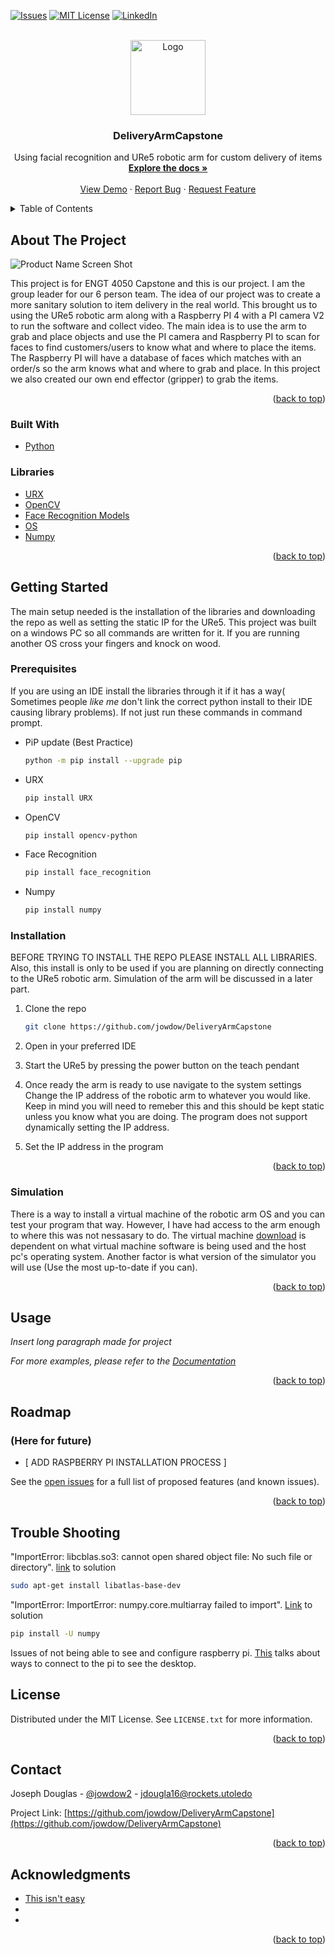 <div id="top"></div>

<!-- PROJECT SHIELDS -->
<!--
*** I'm using markdown "reference style" links for readability.
*** Reference links are enclosed in brackets [ ] instead of parentheses ( ).
*** See the bottom of this document for the declaration of the reference variables
*** for contributors-url, forks-url, etc. This is an optional, concise syntax you may use.
*** https://www.markdownguide.org/basic-syntax/#reference-style-links
-->
[![Issues][issues-shield]][issues-url]
[![MIT License][license-shield]][license-url]
[![LinkedIn][linkedin-shield]][linkedin-url]



<!-- PROJECT LOGO -->
<br />
<div align="center">
  <a href="https://github.com/github_username/repo_name">
    <img src="logo.jpg" alt="Logo" width="120" height="120">
  </a>

<h3 align="center">DeliveryArmCapstone</h3>

  <p align="center">
    Using facial recognition and URe5 robotic arm for custom delivery of items
    <br />
    <a href="https://github.com/github_username/repo_name"><strong>Explore the docs »</strong></a>
    <br />
    <br />
    <a href="https://github.com/github_username/repo_name">View Demo</a>
    ·
    <a href="https://github.com/github_username/repo_name/issues">Report Bug</a>
    ·
    <a href="https://github.com/github_username/repo_name/issues">Request Feature</a>
  </p>
</div>



<!-- TABLE OF CONTENTS -->
<details>
  <summary>Table of Contents</summary>
  <ol>
    <li>
      <a href="#about-the-project">About The Project</a>
      <ul>
        <li><a href="#built-with">Built With</a></li>
      </ul>
    </li>
    <li>
      <a href="#getting-started">Getting Started</a>
      <ul>
        <li><a href="#prerequisites">Prerequisites</a></li>
        <li><a href="#installation">Installation</a></li>
      </ul>
    </li>
    <li><a href="#usage">Usage</a></li>
    <li><a href="#roadmap">Roadmap</a></li>
    <li><a href="#license">License</a></li>
    <li><a href="#contact">Contact</a></li>
    <li><a href="#acknowledgments">Acknowledgments</a></li>
  </ol>
</details>



<!-- ABOUT THE PROJECT -->
## About The Project

![Product Name Screen Shot][product-screenshot]

This project is for ENGT 4050 Capstone and this is our project. I am the group leader for our 6 person team. The idea of our project was to create a more sanitary solution to item delivery in the real world. This brought us to using the URe5 robotic arm along with a Raspberry PI 4 with a PI camera V2 to run the software and collect video. The main idea is to use the arm to grab and place objects and use the PI camera and Raspberry PI to scan for faces to find customers/users to know what and where to place the items. The Raspberry PI will have a database of faces which matches with an order/s so the arm knows what and where to grab and place. In this project we also created our own end effector (gripper) to grab the items.


<p align="right">(<a href="#top">back to top</a>)</p>



### Built With

* [Python](https://nextjs.org/)

### Libraries

* [URX](https://pypi.org/project/urx/)
* [OpenCV ](https://pypi.org/project/opencv-python/)
* [Face Recognition Models](https://pypi.org/project/face-recognition/)
* [OS](https://docs.python.org/3/library/os.html)
* [Numpy](https://pypi.org/project/numpy/)

<p align="right">(<a href="#top">back to top</a>)</p>



<!-- GETTING STARTED -->
## Getting Started

The main setup needed is the installation of the libraries and downloading the repo as well as setting the static IP for the URe5. This project was built on a windows PC so all commands are written for it. If you are running another OS cross your fingers and knock on wood.

### Prerequisites

If you are using an IDE install the libraries through it if it has a way( Sometimes people *like me* don't link the correct python install to their IDE causing library problems). If not just run these commands in command prompt.
* PiP update (Best Practice)
  ```sh
  python -m pip install --upgrade pip
  ```
* URX
  ```sh
  pip install URX
  ```
* OpenCV
  ```sh
  pip install opencv-python
  ```
* Face Recognition
  ```sh
  pip install face_recognition
  ```
* Numpy
  ```sh
  pip install numpy
  ```

### Installation

BEFORE TRYING TO INSTALL THE REPO PLEASE INSTALL ALL LIBRARIES. Also, this install is only to be used if you are planning on directly connecting to the URe5 robotic arm. Simulation of the arm will be discussed in a later part.

1. Clone the repo
   ```sh
   git clone https://github.com/jowdow/DeliveryArmCapstone
   ```
2. Open in your preferred IDE

3. Start the URe5 by pressing the power button on the teach pendant

4. Once ready the arm is ready to use navigate to the system settings
   Change the IP address of the robotic arm to whatever you would like.
   Keep in mind you will need to remeber this and this should be kept static
   unless you know what you are doing. The program does not support dynamically
   setting the IP address. 

5. Set the IP address in the program


<p align="right">(<a href="#top">back to top</a>)</p>

### Simulation
There is a way to install a virtual machine of the robotic arm OS and you can test your program that way. However, I have had access to the arm enough to where this was not nessasary to do. The virtual machine [download](https://www.universal-robots.com/download/?query=sim) is dependent on what virtual machine software is being used and the host pc's operating system. Another factor is what version of the simulator you will use (Use the most up-to-date if you can).

<p align="right">(<a href="#top">back to top</a>)</p>

<!-- USAGE EXAMPLES -->
## Usage

<!--Use this space to show useful examples of how a project can be used. Additional screenshots, code examples and demos work well in this space. You may also link to more resources. -->

*Insert long paragraph made for project*

_For more examples, please refer to the [Documentation](https://example.com)_

<p align="right">(<a href="#top">back to top</a>)</p>



<!-- ROADMAP -->
## Roadmap
### (Here for future)

- [ ADD RASPBERRY PI INSTALLATION PROCESS ] 

See the [open issues](https://github.com/github_username/repo_name/issues) for a full list of proposed features (and known issues).

<p align="right">(<a href="#top">back to top</a>)</p>

<!-- Troublt Shooting -->
## Trouble Shooting

"ImportError: libcblas.so3: cannot open shared object file: No such file or directory". [link](https://stackoverflow.com/questions/53347759/importerror-libcblas-so-3-cannot-open-shared-object-file-no-such-file-or-dire) to solution
  ```sh
  sudo apt-get install libatlas-base-dev
  ```
"ImportError: ImportError: numpy.core.multiarray failed to import". [Link](https://stackoverflow.com/questions/20518632/importerror-numpy-core-multiarray-failed-to-import) to solution
  ```sh
  pip install -U numpy 
  ```
Issues of not being able to see and configure raspberry pi. [This](https://raspberrytips.com/remote-desktop-raspberry-pi/) talks about ways to connect to the pi to see the desktop.

<!-- LICENSE -->
## License

Distributed under the MIT License. See `LICENSE.txt` for more information.

<p align="right">(<a href="#top">back to top</a>)</p>



<!-- CONTACT -->
## Contact

Joseph Douglas - [@jowdow2](https://twitter.com/jowdow2) - jdougla16@rockets.utoledo

Project Link: [https://github.com/jowdow/DeliveryArmCapstone](https://github.com/jowdow/DeliveryArmCapstone)

<p align="right">(<a href="#top">back to top</a>)</p>



<!-- ACKNOWLEDGMENTS -->
## Acknowledgments

* [This isn't easy]()
* []()
* []()

<p align="right">(<a href="#top">back to top</a>)</p>



<!-- MARKDOWN LINKS & IMAGES -->
<!-- All of these need to be updated -->
<!-- https://www.markdownguide.org/basic-syntax/#reference-style-links -->
[issues-shield]: https://img.shields.io/github/issues/jowdow/DeliveryArmCapstone.svg?style=for-the-badge
[issues-url]: https://github.com/jowdow/DeliveryArmCapstone/issues
[license-shield]: https://img.shields.io/github/license/jowdow/DeliveryArmCapstone.svg?style=for-the-badge
[license-url]: https://github.com/jowdow/DeliveryArmCapstone/blob/master/LICENSE.txt
[linkedin-shield]: https://img.shields.io/badge/-linkedin-black.svg?style=for-the-badge&logo=linkedin&colorB=555
[linkedin-url]: https://www.linkedin.com/in/joseph-douglas937/
[product-screenshot]: https://external-content.duckduckgo.com/iu/?u=https%3A%2F%2Ftse1.mm.bing.net%2Fth%3Fid%3DOIP.T8ik4Zb9Rc07eOFPPD0tFgHaHP%26pid%3DApi&f=1

